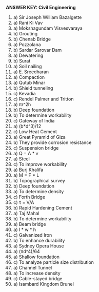 **ANSWER KEY: Civil Engineering**

1. a) Sir Joseph William Bazalgette
2. a) Rani Ki Vav
3. a) Mokshagundam Visvesvaraya
4. b) Grouting
5. b) Chenab Bridge
6. a) Pozzolana
7. b) Sardar Sarovar Dam
8. a) Dewatering
9. b) Surat
10. a) Soil nailing
11. a) E. Sreedharan
12. a) Compaction
13. a) Qutub Minar
14. b) Shield tunneling
15. c) Kevadia
16. c) Rendel Palmer and Tritton
17. a) πr^2h
18. b) Deep foundation
19. b) To determine workability
20. c) Gateway of India
21. a) (b*d^3)/12
22. c) Low Heat Cement
23. a) Great Pyramid of Giza
24. b) They provide corrosion resistance
25. c) Suspension bridge
26. a) Q = A * v
27. a) Steel
28. c) To improve workability
29. a) Burj Khalifa
30. a) M = F * L
31. b) Topographical survey
32. b) Deep foundation
33. a) To determine density
34. c) Forth Bridge
35. c) τ = V/A
36. b) Rapid Hardening Cement
37. a) Taj Mahal
38. b) To determine workability
39. a) Beam bridge
40. a) l * w * h
41. c) Galvanized Iron
42. b) To enhance durability
43. a) Sydney Opera House
44. a) (πd^4)/64
45. a) Shallow foundation
46. c) To analyze particle size distribution
47. a) Channel Tunnel
48. a) To increase density
49. c) Cable-stayed bridge
50. a) Isambard Kingdom Brunel 